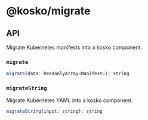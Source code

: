 # @kosko/migrate

## API

Migrate Kubernetes manifests into a kosko component.

### `migrate`

```js
migrate(data: ReadonlyArray<Manifest>): string
```

### `migrateString`

Migrate Kubernetes YAML into a kosko component.

```js
migrateString(input: string): string
```
